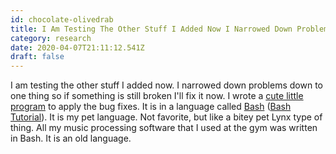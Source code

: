 ```yaml
---
id: chocolate-olivedrab
title: I Am Testing The Other Stuff I Added Now I Narrowed Down Problems Down To One Thing So If Something Is Still Broken Ill Fix It
category: research
date: 2020-04-07T21:11:12.541Z
draft: false
---
```


I am testing the other stuff I added now. I narrowed down problems down to one thing so if something is still broken I'll fix it now. I wrote a [cute little program][1] to apply the bug fixes. It is in a language called [Bash][2] ([Bash Tutorial][3]). It is my pet language. Not favorite, but like a bitey pet Lynx type of thing. All my music processing software that I used at the gym was written in Bash. It is an old language.

[1]: https://github.com/fantasyui-com/catpea-com/blob/master/bugfix-commonjs-helpers.sh
[2]: https://en.wikipedia.org/wiki/Bash_%28Unix_shell%29
[3]: https://www.youtube.com/watch?v=v-F3YLd6oMw